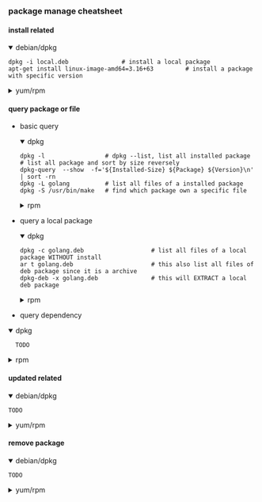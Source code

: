 ### package manage cheatsheet

#### install related
<details open>
  <summary>debian/dpkg</summary>

    dpkg -i local.deb               # install a local package
    apt-get install linux-image-amd64=3.16+63         # install a package with specific version
</details>
<details>
  <summary>yum/rpm</summary>

    rpm -ivh local.rpm              # install a local package
</details>

#### query package or file
* basic query
  <details open>
    <summary>dpkg</summary>

      dpkg -l                 # dpkg --list, list all installed package
      # list all package and sort by size reversely
      dpkg-query  --show  -f='${Installed-Size} ${Package} ${Version}\n' | sort -rn
      dpkg -L golang          # list all files of a installed package
      dpkg -S /usr/bin/make   # find which package own a specific file

  </details>
  <details>
    <summary>rpm</summary>

      rpm -qa                 # list all installed package
      # list all package and sort by size reversely
      rpm -qa --queryformat '%{SIZE} %{NAME} %{VENDOR}\n' | sort -rn
      rpm -qa --last          # list recent installed packages
      rpm -ql golang          # list all files of a installed package
      rpm -qi golang          # show info of a installed package
      rpm -qf $(which make)   # find which package own a specific file

  </details>

* query a local package
  <details open>
    <summary>dpkg</summary>

      dpkg -c golang.deb                   # list all files of a local package WITHOUT install
      ar t golang.deb                      # this also list all files of deb package since it is a archive
      dpkg-deb -x golang.deb               # this will EXTRACT a local deb package
  </details>
  <details>
    <summary>rpm</summary>

      rpm -qlp golang.rpm                  # list all files of a local package WITHOUT install
  </details>

 * query dependency
  <details open>
    <summary>dpkg</summary>

      TODO
  </details>
  <details>
    <summary>rpm</summary>

      rpm -qR make                         # query dependency of make (make depends on what?)
      rpm -qRp golang.rpm                  # query depency of a local package
  </details>

#### updated related
<details open>
  <summary>debian/dpkg</summary>

    TODO
</details>
<details>
  <summary>yum/rpm</summary>

    rpm -Uvh golang.rpm             # upgrade from a local package
</details>

#### remove package
<details open>
  <summary>debian/dpkg</summary>

    TODO
</details>
<details>
  <summary>yum/rpm</summary>

    rpm -ev golang             # remove package
    rpm -ev --nodeps golang    # remove without check dependencies
</details>

